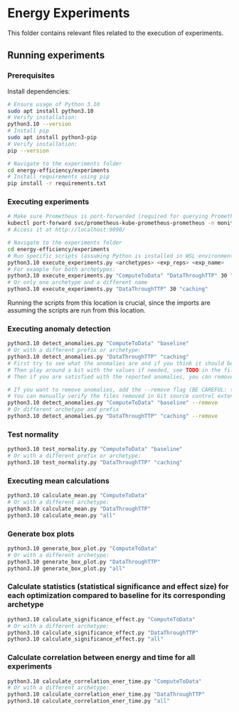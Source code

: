 # Energy Experiments
This folder contains relevant files related to the execution of experiments.

## Running experiments
### Prerequisites
Install dependencies:
```sh
# Ensure usage of Python 3.10
sudo apt install python3.10
# Verify installation:
python3.10 --version
# Install pip 
sudo apt install python3-pip
# Verify installation:
pip --version

# Navigate to the experiments folder
cd energy-efficiency/experiments
# Install requirements using pip
pip install -r requirements.txt
```

### Executing experiments
```sh
# Make sure Prometheus is port-forwarded (required for querying Prometheus for energy data), such as:
kubectl port-forward svc/prometheus-kube-prometheus-prometheus -n monitoring 9090:9090
# Access it at http://localhost:9090/

# Navigate to the experiments folder
cd energy-efficiency/experiments
# Run specific scripts (assuming Python is installed in WSL environment and the command is run in a WSL terminal)
python3.10 execute_experiments.py <archetypes> <exp_reps> <exp_name>
# For example for both archetypes:
python3.10 execute_experiments.py "ComputeToData" "DataThroughTTP" 30 "baseline"
# Or only one archetype and a different name
python3.10 execute_experiments.py "DataThroughTTP" 30 "caching"
```
Running the scripts from this location is crucial, since the imports are assuming the scripts are run from this location.


### Executing anomaly detection
```sh
python3.10 detect_anomalies.py "ComputeToData" "baseline"
# Or with a different prefix or archetype:
python3.10 detect_anomalies.py "DataThroughTTP" "caching"
# First try to see what the anomalies are and if you think it should be considered one or not. 
# Then play around a bit with the values if needed, see TODO in the file
# Then if you are satisfied with the reported anomalies, you can remove them:

# If you want to remove anomalies, add the --remove flag (BE CAREFUL: this will remove the experiment folders)
# You can manually verify the files removed in Git source control extension in VSC for example to be sure
python3.10 detect_anomalies.py "ComputeToData" "baseline" --remove
# Or different archetype and prefix
python3.10 detect_anomalies.py "DataThroughTTP" "caching" --remove
```

### Test normality
```sh
python3.10 test_normality.py "ComputeToData" "baseline"
# Or with a different prefix or archetype:
python3.10 test_normality.py "DataThroughTTP" "caching"
```


### Executing mean calculations
```sh
python3.10 calculate_mean.py "ComputeToData"
# Or with a different archetype:
python3.10 calculate_mean.py "DataThroughTTP"
python3.10 calculate_mean.py "all"
```


### Generate box plots
```sh
python3.10 generate_box_plot.py "ComputeToData"
# Or with a different archetype:
python3.10 generate_box_plot.py "DataThroughTTP"
python3.10 generate_box_plot.py "all"
```

### Calculate statistics (statistical significance and effect size) for each optimization compared to baseline for its corresponding archetype
```sh
python3.10 calculate_significance_effect.py "ComputeToData"
# Or with a different archetype:
python3.10 calculate_significance_effect.py "DataThroughTTP"
python3.10 calculate_significance_effect.py "all"
```


### Calculate correlation between energy and time for all experiments
```sh
python3.10 calculate_correlation_ener_time.py "ComputeToData"
# Or with a different archetype:
python3.10 calculate_correlation_ener_time.py "DataThroughTTP"
python3.10 calculate_correlation_ener_time.py "all"
```